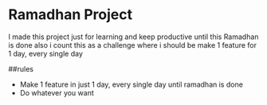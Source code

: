 # Ramadhan Project
I made this project just for learning and keep productive until this Ramadhan is done also i count this as a challenge where i should be make 1 feature for 1 day, every single day

##rules
- Make 1 feature in just 1 day, every single day until ramadhan is done
- Do whatever you want

